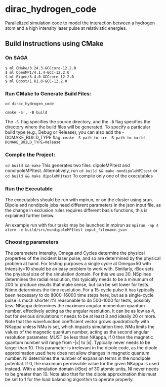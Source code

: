 # dirac_hydrogen_code
Parallelized simulation code to model the interaction between a hydrogen atom and a high intensity laser pulse at relativistic energies.

## Build instructions using CMake
### On SAGA
```
$ ml CMake/3.24.3-GCCcore-12.2.0
$ ml OpenMPI/4.1.4-GCC-12.2.0
$ ml Eigen/3.4.0-GCCcore-12.2.0
$ ml Boost/1.81.0-GCC-12.2.0
```
### Run CMake to Generate Build Files:
`cd dirac_hydrogen_code`

`cmake -S . -B build`

The `-S `flag specifies the source directory, and the `-B` flag specifies the directory where the build files will be generated.
To specify a particular build type (e.g., Debug or Release), you can also add the -DCMAKE_BUILD_TYPE flag:
`cmake -S path-to-src -B path-to-build -DCMAKE_BUILD_TYPE=Release`

### Compile the Project:
`cd build && make`
This generates two files: dipoleMPItest and nondipoleMPItest. Alternatively, run
`cd build && make nondipoleMPItest`
or
`cd build && make dipoleMPItest`
To compile only one of the executables

### Run the Executable
The executables should be run with mpirun, or on the cluster using srun. Dipole and nondipole jobs need different parameters in the json input file, as the change in exclusion rules requires different basis functions, this is explained further below.

An example run with four tasks may be launched in mpirun as
`mpirun -np 4 xterm -e build/src/nondipoleMPItest input_filename.json`

### Choosing parameters

The parameters Intensity, Omega and Cycles determine the physical properties of the incident laser pulse, and so are determined by the physical problem at hand.
For testing purposes a single cycle at Omega=50 with Intensity=10 should be an easy problem to work with.
Similarly, rBox sets the physical size of the simulation domain. For this we use 30.
NSplines determines the radial resolution, this typically needs to be a minumum of 200 to produce results that make sense, but can be set lower for tests. 
Ntime determines the time resolution. For a 15-cycle pulse it has typically been necessary to do 8000-16000 time steps here, but as a single-cycle pulse is much shorter it's reasonable to do 500-1000 for tests, possibly less.
NKappa determines the maximum angular momentum quantum number, effectively acting as the angular resolution. 
It can be as low as 4, but for serious simulations it needs to be at least 8 and ideally 20 or more. Note that the wavefunction coefficient vector grows _quadratically_ with NKappa unless NMu is set, which impacts simulation time.
NMu limits the values of the magnetic quantum number, acting as the second angular resolution parameter. MUST be less than NKappa, if 0 then the magnetic quantum number will range from -|κ| to |κ|. Typically never needs to be larger than 10. This parameter is irrelevant in the dipole code, as the dipole approximation used here does not allow changes in magnetic quantum number.
Nl determines the number of expansion terms in the nondipole potential. If 0, the maximum permissible value for the given NKappa is used instead. With a simulation domain (rBox) of 30 atomic units, Nl never needs to be greater than 10. Note also that for the dipole approximation this must be set to 1 for the load balancing algorithm to operate properly.
